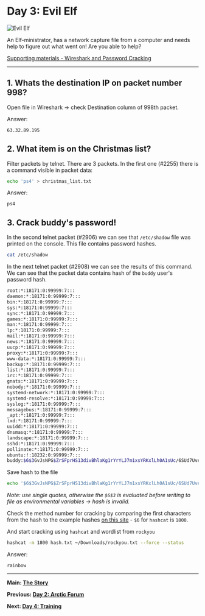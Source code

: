 # Day 3: Evil Elf

![Evil Elf](https://i.imgur.com/Tjpbxgq.png)

An Elf-ministrator, has a network capture file from a computer and needs help to figure out what went on! Are you able to help?

[Supporting materials - Wireshark and Password Cracking](https://docs.google.com/document/d/1ZVsOtW7mM-4neZZ4QtYCEp__exiMrvlUCXTxhB-zyxk/edit)

---

## 1. Whats the destination IP on packet number 998?

Open file in Wireshark -> check Destination column of 998th packet.

Answer:
```
63.32.89.195
```

## 2. What item is on the Christmas list?

Filter packets by telnet. There are 3 packets. In the first one (#2255) there is a command visible in packet data:

```bash
echo 'ps4' > christmas_list.txt
```

Answer:
```
ps4
```

## 3. Crack buddy's password!

In the second telnet packet (#2906) we can see that `/etc/shadow` file was printed on the console. This file contains password hashes.

```sh
cat /etc/shadow
```

In the next telnet packet (#2908) we can see the results of this command. We can see that the packet data contains hash of the `buddy` user's password hash.

```sh
root:*:18171:0:99999:7:::
daemon:*:18171:0:99999:7:::
bin:*:18171:0:99999:7:::
sys:*:18171:0:99999:7:::
sync:*:18171:0:99999:7:::
games:*:18171:0:99999:7:::
man:*:18171:0:99999:7:::
lp:*:18171:0:99999:7:::
mail:*:18171:0:99999:7:::
news:*:18171:0:99999:7:::
uucp:*:18171:0:99999:7:::
proxy:*:18171:0:99999:7:::
www-data:*:18171:0:99999:7:::
backup:*:18171:0:99999:7:::
list:*:18171:0:99999:7:::
irc:*:18171:0:99999:7:::
gnats:*:18171:0:99999:7:::
nobody:*:18171:0:99999:7:::
systemd-network:*:18171:0:99999:7:::
systemd-resolve:*:18171:0:99999:7:::
syslog:*:18171:0:99999:7:::
messagebus:*:18171:0:99999:7:::
_apt:*:18171:0:99999:7:::
lxd:*:18171:0:99999:7:::
uuidd:*:18171:0:99999:7:::
dnsmasq:*:18171:0:99999:7:::
landscape:*:18171:0:99999:7:::
sshd:*:18171:0:99999:7:::
pollinate:*:18171:0:99999:7:::
ubuntu:!:18232:0:99999:7:::
buddy:$6$3GvJsNPG$ZrSFprHS13divBhlaKg1rYrYLJ7m1xsYRKxlLh0A1sUc/6SUd7UvekBOtSnSyBwk3vCDqBhrgxQpkdsNN6aYP1:18233:0:99999:7:::
```

Save hash to the file
```sh
echo '$6$3GvJsNPG$ZrSFprHS13divBhlaKg1rYrYLJ7m1xsYRKxlLh0A1sUc/6SUd7UvekBOtSnSyBwk3vCDqBhrgxQpkdsNN6aYP1' > hash.txt
```

_Note: use single quotes, otherwise the `$6$3` is evaluated before writing to file as environmental variables -> hash is invalid._

Check the method number for cracking by comparing the first characters from the hash to the example hashes [on this site](https://hashcat.net/wiki/doku.php?id=example_hashes) - `$6` for `hashcat` is `1800`.

And start cracking using `hashcat` and wordlist from `rockyou`

```sh
hashcat -m 1800 hash.txt ~/Downloads/rockyou.txt --force --status
```

Answer:
```
rainbow
```

------

**Main: [The Story](../)**

**Previous: [Day 2: Arctic Forum](../02/)**

**Next: [Day 4: Training](../04/)**